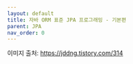 ```yaml
---
layout: default
title: 자바 ORM 표준 JPA 프로그래밍 - 기본편
parent: JPA
nav_order: 0
---
```


이미지 출처: https://jddng.tistory.com/314